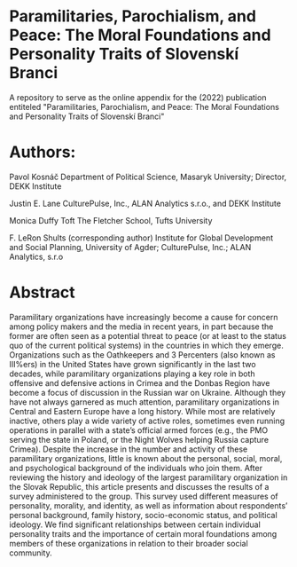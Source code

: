 # Paramilitaries, Parochialism, and Peace: The Moral Foundations and Personality Traits of Slovenskí Branci
A repository to serve as the online appendix for the (2022) publication entiteled "Paramilitaries, Parochialism, and Peace: The Moral Foundations and Personality Traits of Slovenskí Branci"
# Authors:
Pavol Kosnáč 
Department of Political Science, Masaryk University; Director, DEKK Institute

Justin E. Lane
CulturePulse, Inc., ALAN Analytics s.r.o., and DEKK Institute

Monica Duffy Toft
The Fletcher School, Tufts University

F. LeRon Shults (corresponding author)
Institute for Global Development and Social Planning, University of Agder; CulturePulse, Inc.; ALAN Analytics, s.r.o

# Abstract
Paramilitary organizations have increasingly become a cause for concern among policy makers and the media in recent years, in part because the former are often seen as a potential threat to peace (or at least to the status quo of the current political systems) in the countries in which they emerge. Organizations such as the Oathkeepers and 3 Percenters (also known as III%ers) in the United States have grown significantly in the last two decades, while paramilitary organizations playing a key role in both offensive and defensive actions in Crimea and the Donbas Region have become a focus of discussion in the Russian war on Ukraine. Although they have not always garnered as much attention, paramilitary organizations in Central and Eastern Europe have a long history. While most are relatively inactive, others play a wide variety of active roles, sometimes even running operations in parallel with a state’s official armed forces (e.g., the PMO serving the state in Poland, or the Night Wolves helping Russia capture Crimea). Despite the increase in the number and activity of these paramilitary organizations, little is known about the personal, social, moral, and psychological background of the individuals who join them. After reviewing the history and ideology of the largest paramilitary organization in the Slovak Republic, this article presents and discusses the results of a survey administered to the group. This survey used different measures of personality, morality, and identity, as well as information about respondents’ personal background, family history, socio-economic status, and political ideology. We find significant relationships between certain individual personality traits and the importance of certain moral foundations among members of these organizations in relation to their broader social community.

